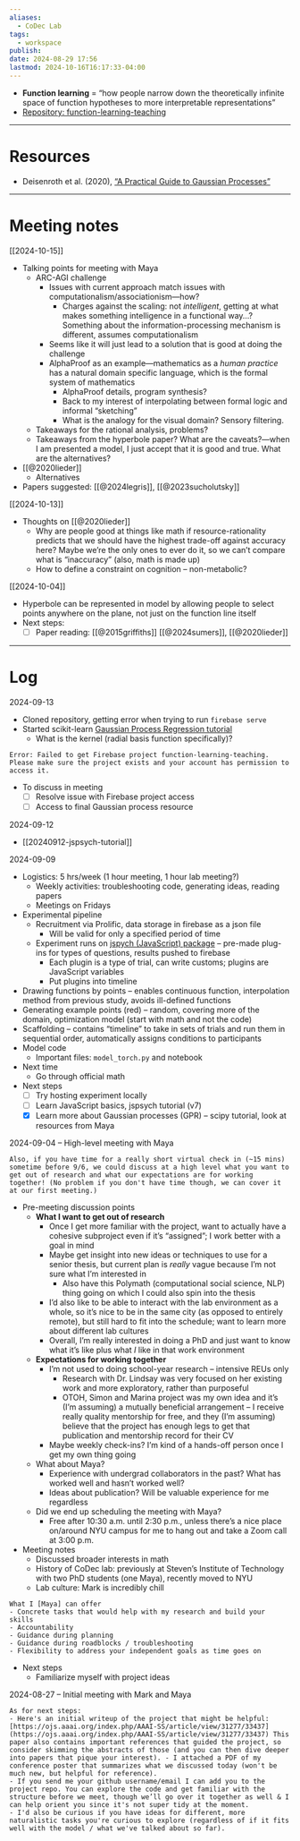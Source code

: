 ```yaml
---
aliases:
  - CoDec Lab
tags:
  - workspace
publish: 
date: 2024-08-29 17:56
lastmod: 2024-10-16T16:17:33-04:00
---
```

- **Function learning** = “how people narrow down the theoretically infinite space of function hypotheses to more interpretable representations”
- [Repository: function-learning-teaching](https://github.com/maya-malaviya/function-learning-teaching)


---
# Resources

- Deisenroth et al. (2020), [“A Practical Guide to Gaussian Processes”](https://infallible-thompson-49de36.netlify.app/)

---

# Meeting notes

[[2024-10-15]]

- Talking points for meeting with Maya
	- ARC-AGI challenge
		- Issues with current approach match issues with computationalism/associationism—how?
			- Charges against the scaling: not *intelligent*, getting at what makes something intelligence in a functional way…? Something about the information-processing mechanism is different, assumes computationalism
		- Seems like it will just lead to a solution that is good at doing the challenge
		- AlphaProof as an example—mathematics as a *human practice* has a natural domain specific language, which is the formal system of mathematics
			- AlphaProof details, program synthesis?
			- Back to my interest of interpolating between formal logic and informal “sketching”
			- What is the analogy for the visual domain? Sensory filtering.
	- Takeaways for the rational analysis, problems?
	- Takeaways from the hyperbole paper? What are the caveats?—when I am presented a model, I just accept that it is good and true. What are the alternatives?
- [[@2020lieder]]
	- Alternatives
- Papers suggested: [[@2024legris]], [[@2023sucholutsky]]

[[2024-10-13]]
- Thoughts on [[@2020lieder]]
	- Why are people good at things like math if resource-rationality predicts that we should have the highest trade-off against accuracy here? Maybe we’re the only ones to ever do it, so we can’t compare what is “inaccuracy” (also, math is made up)
	- How to define a constraint on cognition – non-metabolic?

[[2024-10-04]]
- Hyperbole can be represented in model by allowing people to select points anywhere on the plane, not just on the function line itself
- Next steps:
	- [ ] Paper reading: [[@2015griffiths]] [[@2024sumers]], [[@2020lieder]]

---
# Log





2024-09-13
- Cloned repository, getting error when trying to run `firebase serve` 
- Started scikit-learn [Gaussian Process Regression tutorial](https://scikit-learn.org/stable/auto_examples/gaussian_process/plot_gpr_noisy_targets.html#sphx-glr-auto-examples-gaussian-process-plot-gpr-noisy-targets-py)
	- What is the kernel (radial basis function specifically)?

```
Error: Failed to get Firebase project function-learning-teaching. Please make sure the project exists and your account has permission to access it.
```

- To discuss in meeting
	- [ ] Resolve issue with Firebase project access
	- [ ] Access to final Gaussian process resource

2024-09-12

- [[20240912-jspsych-tutorial]]

2024-09-09

- Logistics: 5 hrs/week (1 hour meeting, 1 hour lab meeting?)
	- Weekly activities: troubleshooting code, generating ideas, reading papers
	- Meetings on Fridays
- Experimental pipeline
	- Recruitment via Prolific, data storage in firebase as a json file
		- Will be valid for only a specified period of time
	- Experiment runs on [jspych (JavaScript) package](https://www.jspsych.org/latest/) – pre-made plug-ins for types of questions, results pushed to firebase
		- Each plugin is a type of trial, can write customs; plugins are JavaScript variables
		- Put plugins into timeline
- Drawing functions by points – enables continuous function, interpolation method from previous study, avoids ill-defined functions
- Generating example points (red) – random, covering more of the domain, optimization model (start with math and not the code)
- Scaffolding – contains “timeline” to take in sets of trials and run them in sequential order, automatically assigns conditions to participants
- Model code
	- Important files: `model_torch.py` and notebook
- Next time
	- Go through official math
- Next steps
	- [ ] Try hosting experiment locally
	- [ ] Learn JavaScript basics, jspsych tutorial (v7)
	- [x] Learn more about Gaussian processes (GPR) – scipy tutorial, look at resources from Maya

2024-09-04 – High-level meeting with Maya

```
Also, if you have time for a really short virtual check in (~15 mins) sometime before 9/6, we could discuss at a high level what you want to get out of research and what our expectations are for working together! (No problem if you don't have time though, we can cover it at our first meeting.)
```

- Pre-meeting discussion points
	- **What I want to get out of research**
		- Once I get more familiar with the project, want to actually have a cohesive subproject even if it’s “assigned”; I work better with a goal in mind
		- Maybe get insight into new ideas or techniques to use for a senior thesis, but current plan is *really* vague because I’m not sure what I’m interested in
			- Also have this Polymath (computational social science, NLP) thing going on which I could also spin into the thesis
		- I’d also like to be able to interact with the lab environment as a whole, so it’s nice to be in the same city (as opposed to entirely remote), but still hard to fit into the schedule; want to learn more about different lab cultures
		- Overall, I’m really interested in doing a PhD and just want to know what it’s like plus what *I* like in that work environment
	- **Expectations for working together**
		- I’m not used to doing school-year research – intensive REUs only
			- Research with Dr. Lindsay was very focused on her existing work and more exploratory, rather than purposeful
			- OTOH, Simon and Marina project was my own idea and it’s (I’m assuming) a mutually beneficial arrangement – I receive really quality mentorship for free, and they (I’m assuming) believe that the project has enough legs to get that publication and mentorship record for their CV
		- Maybe weekly check-ins? I’m kind of a hands-off person once I get my own thing going
	- What about Maya?
		- Experience with undergrad collaborators in the past? What has worked well and hasn’t worked well?
		- Ideas about publication? Will be valuable experience for me regardless
	- Did we end up scheduling the meeting with Maya?
		- Free after 10:30 a.m. until 2:30 p.m., unless there’s a nice place on/around NYU campus for me to hang out and take a Zoom call at 3:00 p.m.
- Meeting notes
	- Discussed broader interests in math
	- History of CoDec lab: previously at Steven’s Institute of Technology with two PhD students (one Maya), recently moved to NYU
	- Lab culture: Mark is incredibly chill

```
What I [Maya] can offer
- Concrete tasks that would help with my research and build your skills
- Accountability
- Guidance during planning
- Guidance during roadblocks / troubleshooting
- Flexibility to address your independent goals as time goes on
```

- Next steps
	- Familiarize myself with project ideas

2024-08-27 – Initial meeting with Mark and Maya

```
As for next steps: 
- Here's an initial writeup of the project that might be helpful: [https://ojs.aaai.org/index.php/AAAI-SS/article/view/31277/33437](https://ojs.aaai.org/index.php/AAAI-SS/article/view/31277/33437) This paper also contains important references that guided the project, so consider skimming the abstracts of those (and you can then dive deeper into papers that pique your interest). - I attached a PDF of my conference poster that summarizes what we discussed today (won't be much new, but helpful for reference). 
- If you send me your github username/email I can add you to the project repo. You can explore the code and get familiar with the structure before we meet, though we’ll go over it together as well & I can help orient you since it's not super tidy at the moment. 
- I'd also be curious if you have ideas for different, more naturalistic tasks you're curious to explore (regardless of if it fits well with the model / what we've talked about so far).
```